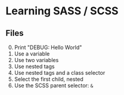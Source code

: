 # Learning SASS / SCSS
## Files
0. Print "DEBUG: Hello World"
1. Use a variable
2. Use two variables
3. Use nested tags
4. Use nested tags and a class selector
5. Select the first child, nested
6. Use the SCSS parent selector: ``&``
